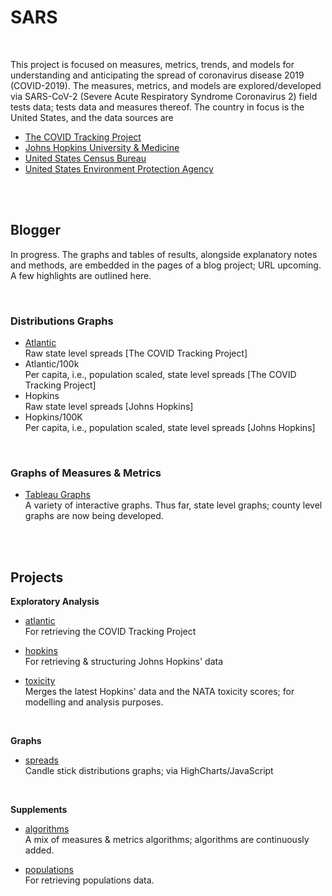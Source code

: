 # SARS

<br>

This project is focused on measures, metrics, trends, and models for understanding and anticipating the spread of coronavirus disease 2019 (COVID-2019).  The measures, metrics, and models are explored/developed via SARS-CoV-2 (Severe Acute Respiratory Syndrome Coronavirus 2) field tests data; tests data and measures thereof.  The country in focus is the United States, and the data sources are

* [The COVID Tracking Project](https://covidtracking.com)
* [Johns Hopkins University & Medicine](https://github.com/CSSEGISandData/COVID-19)
* [United States Census Bureau](https://www.census.gov/en.html)
* [United States Environment Protection Agency](https://www.epa.gov)

<br>
<br>

## Blogger

In progress.  The graphs and tables of results, alongside explanatory notes and methods, are embedded in the pages of a blog project; URL upcoming.  A few highlights are outlined here.

<br>

### Distributions Graphs

* [Atlantic](https://briefings.github.io/sars/journal/pages/atlantic.html) <br> Raw state level spreads [The COVID Tracking Project]
* Atlantic/100k <br> Per capita, i.e., population scaled, state level spreads [The COVID Tracking Project]
* Hopkins <br> Raw state level spreads [Johns Hopkins]
* Hopkins/100K <br> Per capita, i.e., population scaled, state level spreads [Johns Hopkins]

<br>

### Graphs of Measures & Metrics
* [Tableau Graphs](https://public.tableau.com/profile/c.a.6464#!/) <br> A variety of interactive graphs.  Thus far, state level graphs; county level graphs are now being developed.


<br>
<br>

## Projects

**Exploratory Analysis**

* [atlantic](./fundamentals/atlantic) <br/> For retrieving the COVID Tracking Project

* [hopkins](./fundamentals/hopkins) <br/> For retrieving & structuring Johns Hopkins' data

* [toxicity](./explorations/toxicity) <br/> Merges the latest Hopkins' data and the NATA toxicity scores; for modelling and analysis purposes.

<br>

**Graphs**

* [spreads](./graphs/spreads) <br/> Candle stick distributions graphs; via HighCharts/JavaScript

<br>

**Supplements**

* [algorithms](./fundamentals/algorithms) <br/> A mix of measures & metrics algorithms; algorithms are continuously added.

* [populations](./fundamentals/populations) <br/> For retrieving populations data.




